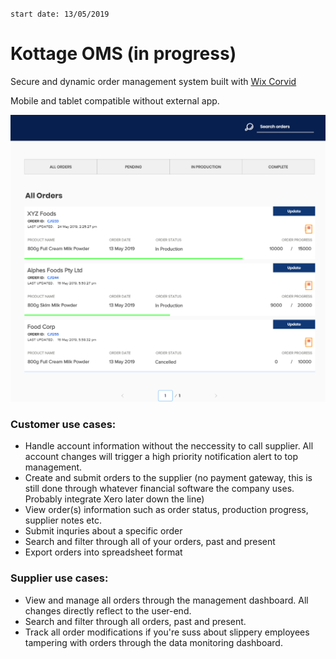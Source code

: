 `start date: 13/05/2019`
# Kottage OMS (in progress)
Secure and dynamic order management system built with [Wix Corvid](https://www.wix.com/corvid)

Mobile and tablet compatible without external app.

![dashboard screenshot](https://github.com/rokublac/kottageOMS/blob/master/1.PNG "ui-draft")

### Customer use cases:
- Handle account information without the neccessity to call supplier. All account changes will trigger a high priority notification alert to top management.
- Create and submit orders to the supplier (no payment gateway, this is still done through whatever financial software the company uses. Probably integrate Xero later down the line)
- View order(s) information such as order status, production progress, supplier notes etc.
- Submit inquries about a specific order
- Search and filter through all of your orders, past and present
- Export orders into spreadsheet format

### Supplier use cases:
- View and manage all orders through the management dashboard. All changes directly reflect to the user-end.
- Search and filter through all orders, past and present.
- Track all order modifications if you're suss about slippery employees tampering with orders through the data monitoring dashboard.

